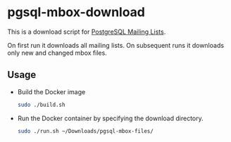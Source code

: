 # pgsql-mbox-download
 This is a download script for [PostgreSQL Mailing Lists](https://www.postgresql.org/list/).
 
 On first run it downloads all mailing lists. On subsequent runs it downloads only new and changed mbox files.
 
 ## Usage
 
 * Build the Docker image
   ```bash
   sudo ./build.sh
   ```
 * Run the Docker container by specifying the download directory.
   ```bash
   sudo ./run.sh ~/Downloads/pgsql-mbox-files/
   ```

